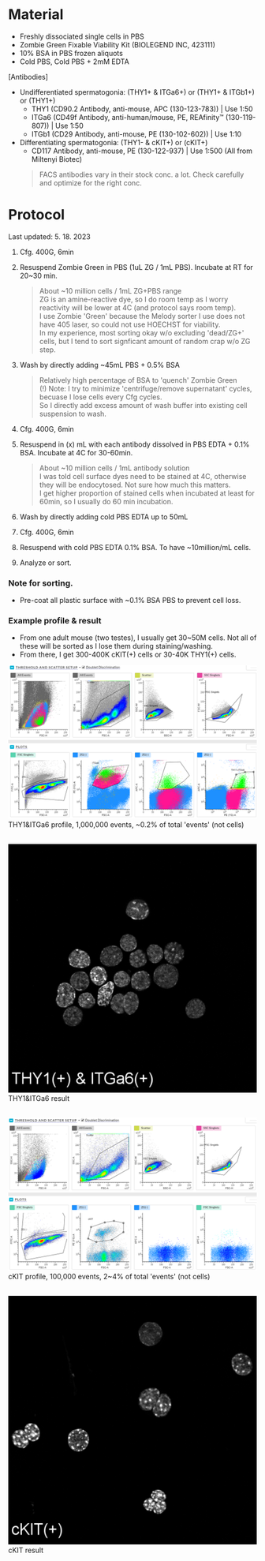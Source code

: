 # Material 
- Freshly dissociated single cells in PBS
- Zombie Green Fixable Viability Kit (BIOLEGEND INC, 423111)
- 10% BSA in PBS frozen aliquots
- Cold PBS, Cold PBS + 2mM EDTA<br>

[Antibodies]
- Undifferentiated spermatogonia: (THY1+ & ITGa6+) or (THY1+ & ITGb1+) or (THY1+)
   - THY1 (CD90.2 Antibody, anti-mouse, APC (130-123-783)) | Use 1:50
   - ITGa6 (CD49f Antibody, anti-human/mouse, PE, REAfinity™ (130-119-807)) | Use 1:50
   - ITGb1 (CD29 Antibody, anti-mouse, PE (130-102-602)) | Use 1:10
- Differentiating spermatogonia: (THY1- & cKIT+) or (cKIT+)
   - CD117 Antibody, anti-mouse, PE (130-122-937) | Use 1:500
(All from Miltenyi Biotec)
   > FACS antibodies vary in their stock conc. a lot. Check carefully and optimize for the right conc. 

# Protocol 

Last updated: 5. 18. 2023

1. Cfg. 400G, 6min

2. Resuspend Zombie Green in PBS (1uL ZG / 1mL PBS). Incubate at RT for 20~30 min.
    > About ~10 million cells / 1mL ZG+PBS range <br>
    > ZG is an amine-reactive dye, so I do room temp as I worry reactivity will be lower at 4C (and protocol says room temp).<br>
    > I use Zombie 'Green' because the Melody sorter I use does not have 405 laser, so could not use HOECHST for viability.<br>
    > In my experience, most sorting okay w/o excluding 'dead/ZG+' cells, but I tend to sort signficant amount of random crap w/o ZG step.

3. Wash by directly adding ~45mL PBS + 0.5% BSA
    > Relatively high percentage of BSA to 'quench' Zombie Green <br>
    > (!) Note: I try to minimize 'centrifuge/remove supernatant' cycles, becuase I lose cells every Cfg cycles. <br>
    >   So I directly add excess amount of wash buffer into existing cell suspension to wash.

4. Cfg. 400G, 6min
 
5. Resuspend in (x) mL with each antibody dissolved in PBS EDTA + 0.1% BSA. Incubate at 4C for 30-60min.
    > About ~10 million cells / 1mL antibody solution <br>
    > I was told cell surface dyes need to be stained at 4C, otherwise they will be endocytosed. Not sure how much this matters. <br>
    > I get higher proportion of stained cells when incubated at least for 60min, so I usually do 60 min incubation. 

6. Wash by directly adding cold PBS EDTA up to 50mL

7. Cfg. 400G, 6min

8. Resuspend with cold PBS EDTA 0.1% BSA. To have ~10million/mL cells.

9. Analyze or sort.

### Note for sorting. 

- Pre-coat all plastic surface with ~0.1% BSA PBS to prevent cell loss.

### Example profile & result 

- From one adult mouse (two testes), I usually get 30~50M cells. Not all of these will be sorted as I lose them during staining/washing. 
- From there, I get 300-400K cKIT(+) cells or 30-40K THY1(+) cells.

![THY1 profile, 1,000,000 events](https://github.com/jongminkmg/Storage/blob/main/THY1.png?raw=true "THY1 profile, 1,000,000 events")
<br> THY1&ITGa6 profile, 1,000,000 events, ~0.2% of total 'events' (not cells) <br><br>

![THY1 result](https://github.com/jongminkmg/Storage/blob/main/THY1_cells.png?raw=true "THY1 result")
<br> THY1&ITGa6 result<br><br>

![cKIT profile, 100,000 events](https://github.com/jongminkmg/Storage/blob/main/cKIT.png?raw=true "cKIT profile, 100,000 events")
<br> cKIT profile, 100,000 events, 2~4% of total 'events' (not cells)<br><br>

![cKIT result](https://github.com/jongminkmg/Storage/blob/main/cKIT-1_cells.png?raw=true "cKIT result")
<br> cKIT result<br><br>

